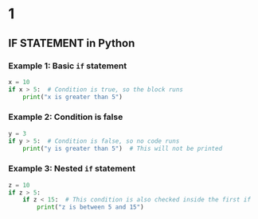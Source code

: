 # 1

## IF STATEMENT in Python

### Example 1: Basic `if` statement

```python
x = 10
if x > 5:  # Condition is true, so the block runs
    print("x is greater than 5")

```

### Example 2: Condition is false

```python
y = 3
if y > 5:  # Condition is false, so no code runs
    print("y is greater than 5")  # This will not be printed

```

### Example 3: Nested `if` statement

```python
z = 10
if z > 5:
    if z < 15:  # This condition is also checked inside the first if
        print("z is between 5 and 15")

```